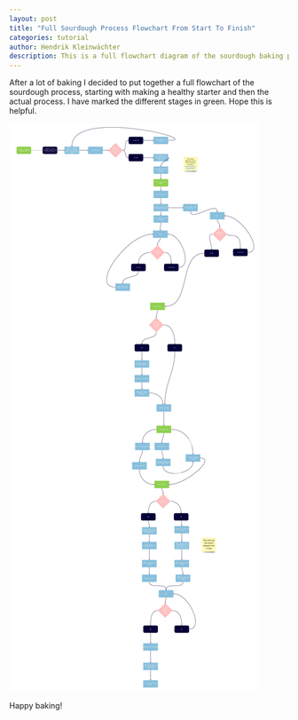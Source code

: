 ```yaml
---
layout: post
title: "Full Sourdough Process Flowchart From Start To Finish"
categories: tutorial
author: Hendrik Kleinwächter
description: This is a full flowchart diagram of the sourdough baking process from start to finish.
---
```


After a lot of baking I decided to put together a full flowchart of the sourdough process, starting with
making a healthy starter and then the actual process. I have marked
the different stages in green. Hope this is helpful.

[![Full sourdough flowchart](/assets/images/tutorials/sourdough-flowchart.jpg)](/assets/images/tutorials/sourdough-flowchart.jpg)

Happy baking!